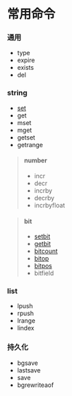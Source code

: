 # 常用命令

### 通用

- type
- expire
- exists
- del


### string

- [set](./string/set.md)
- get
- mset
- mget
- getset
- getrange

> #### number
>
> - incr
> - decr
> - incrby
> - decrby
> - incrbyfloat

> #### bit
>
> - [setbit](./string/bit/setbit.md)
> - [getbit](./string/bit/getbit.md)
> - [bitcount](./string/bit/bitcount.md)
> - [bitop](./string/bit/bitop.md)
> - [bitpos](./string/bit/bitpos.md)
> - bitfield


### list

- lpush
- rpush
- lrange
- lindex


### 持久化

- bgsave
- lastsave
- save
- bgrewriteaof
